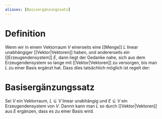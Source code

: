```yaml
---
aliases: [Basisergänzungssatz]
---
```

# Definition
Wenn wir in einem Vektorraum $V$ einerseits eine [[Menge]] $L$ linear unabhängiger [[Vektor|Vektoren]] haben, und andererseits ein [[Erzeugendensystem]] $E$, dann liegt der Gedanke nahe, sich aus dem Erzeugendensystem so lange mit [[Vektor|Vektoren]] zu versorgen, bis man $L$ zu einer Basis ergänzt hat. Dass dies tatsächlich möglich ist regelt der:
# Basisergänzungssatz
Sei $V$ ein Vektorraum, $L \subseteq V$ linear unabhängig und $E \subseteq V$ ein Erzeugendensystem von $V$. Dannn kann man $L$ so durch [[Vektor|Vektoren]] aus $E$ ergänzen, dass es zu einer Basis wird.

